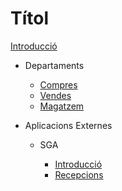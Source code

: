 # Títol

[Introducció](README.md)
  
- Departaments

  - [Compres](Compres.md)
  - [Vendes](Vendes.md)
  - [Magatzem](Magatzem.md)

- Aplicacions Externes

  - SGA

    - [Introducció](Introduccio.md)
    - [Recepcions](Recepcions.md)
